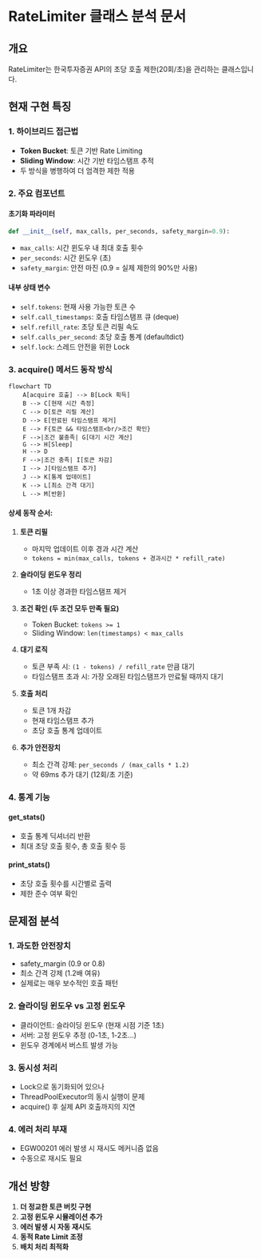 # RateLimiter 클래스 분석 문서

## 개요
RateLimiter는 한국투자증권 API의 초당 호출 제한(20회/초)을 관리하는 클래스입니다.

## 현재 구현 특징

### 1. 하이브리드 접근법
- **Token Bucket**: 토큰 기반 Rate Limiting
- **Sliding Window**: 시간 기반 타임스탬프 추적
- 두 방식을 병행하여 더 엄격한 제한 적용

### 2. 주요 컴포넌트

#### 초기화 파라미터
```python
def __init__(self, max_calls, per_seconds, safety_margin=0.9):
```
- `max_calls`: 시간 윈도우 내 최대 호출 횟수
- `per_seconds`: 시간 윈도우 (초)
- `safety_margin`: 안전 마진 (0.9 = 실제 제한의 90%만 사용)

#### 내부 상태 변수
- `self.tokens`: 현재 사용 가능한 토큰 수
- `self.call_timestamps`: 호출 타임스탬프 큐 (deque)
- `self.refill_rate`: 초당 토큰 리필 속도
- `self.calls_per_second`: 초당 호출 통계 (defaultdict)
- `self.lock`: 스레드 안전을 위한 Lock

### 3. acquire() 메서드 동작 방식

```mermaid
flowchart TD
    A[acquire 호출] --> B[Lock 획득]
    B --> C[현재 시간 측정]
    C --> D[토큰 리필 계산]
    D --> E[만료된 타임스탬프 제거]
    E --> F{토큰 && 타임스탬프<br/>조건 확인}
    F -->|조건 불충족| G[대기 시간 계산]
    G --> H[Sleep]
    H --> D
    F -->|조건 충족| I[토큰 차감]
    I --> J[타임스탬프 추가]
    J --> K[통계 업데이트]
    K --> L[최소 간격 대기]
    L --> M[반환]
```

#### 상세 동작 순서:

1. **토큰 리필**
   - 마지막 업데이트 이후 경과 시간 계산
   - `tokens = min(max_calls, tokens + 경과시간 * refill_rate)`
   
2. **슬라이딩 윈도우 정리**
   - 1초 이상 경과한 타임스탬프 제거
   
3. **조건 확인 (두 조건 모두 만족 필요)**
   - Token Bucket: `tokens >= 1`
   - Sliding Window: `len(timestamps) < max_calls`
   
4. **대기 로직**
   - 토큰 부족 시: `(1 - tokens) / refill_rate` 만큼 대기
   - 타임스탬프 초과 시: 가장 오래된 타임스탬프가 만료될 때까지 대기
   
5. **호출 처리**
   - 토큰 1개 차감
   - 현재 타임스탬프 추가
   - 초당 호출 통계 업데이트
   
6. **추가 안전장치**
   - 최소 간격 강제: `per_seconds / (max_calls * 1.2)`
   - 약 69ms 추가 대기 (12회/초 기준)

### 4. 통계 기능

#### get_stats()
- 호출 통계 딕셔너리 반환
- 최대 초당 호출 횟수, 총 호출 횟수 등

#### print_stats()
- 초당 호출 횟수를 시간별로 출력
- 제한 준수 여부 확인

## 문제점 분석

### 1. 과도한 안전장치
- safety_margin (0.9 or 0.8)
- 최소 간격 강제 (1.2배 여유)
- 실제로는 매우 보수적인 호출 패턴

### 2. 슬라이딩 윈도우 vs 고정 윈도우
- 클라이언트: 슬라이딩 윈도우 (현재 시점 기준 1초)
- 서버: 고정 윈도우 추정 (0-1초, 1-2초...)
- 윈도우 경계에서 버스트 발생 가능

### 3. 동시성 처리
- Lock으로 동기화되어 있으나
- ThreadPoolExecutor의 동시 실행이 문제
- acquire() 후 실제 API 호출까지의 지연

### 4. 에러 처리 부재
- EGW00201 에러 발생 시 재시도 메커니즘 없음
- 수동으로 재시도 필요

## 개선 방향

1. **더 정교한 토큰 버킷 구현**
2. **고정 윈도우 시뮬레이션 추가**
3. **에러 발생 시 자동 재시도**
4. **동적 Rate Limit 조정**
5. **배치 처리 최적화** 